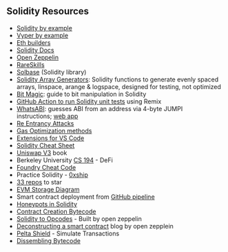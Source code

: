 ## Solidity Resources

*   [Solidity by example](https://solidity-by-example.org/)
*   [Vyper by example](https://vyper-by-example.org/)
*   [Eth builders](https://ethereumbuilders.gitbooks.io/guide/content/en/solidity_tutorials.html)
*   [Solidity Docs](https://docs.soliditylang.org/en/develop/)
*   [Open Zeppelin](https://docs.openzeppelin.com/)
*   [RareSkills](https://www.rareskills.io/)
*   [Solbase](https://substack.com/redirect/aa6a0260-bd39-46fa-b48e-d0d9a7fafb8a?r=u96z8) (Solidity library)
*   [Solidity Array Generators](https://substack.com/redirect/ae6a6cf3-9b1c-457f-ac25-cce8464f79a2?r=u96z8): Solidity functions to generate evenly spaced arrays, linspace, arange & logspace, designed for testing, not optimized
*   [Bit Magic](https://substack.com/redirect/853768a0-876d-489c-b1f1-ba40f83ec7d6?r=u96z8): guide to bit manipulation in Solidity
*   [GitHub Action to run Solidity unit tests](https://substack.com/redirect/fed4e91b-79ba-460e-a714-174cbc839995?r=u96z8) using Remix
*   [WhatsABI](https://substack.com/redirect/22a75630-fe93-433c-8ab8-69bcccecc3b0?r=u96z8): guesses ABI from an address via 4-byte JUMPI instructions; [web app](https://substack.com/redirect/bbade46e-fe8a-4dda-b583-4d3d1cfd522b?r=u96z8)
*   [Re Entrancy Attacks](https://betterprogramming.pub/solidity-smart-contract-security-preventing-reentrancy-attacks-fc729339a3ff)
*   [Gas Optimization methods](https://blockchain-article.medium.com/list/4d04df65c10f)
*   [Extensions for VS Code](https://sm4rty.medium.com/top-5-vs-code-extensions-for-smart-contract-hacking-2022-528740a575c6)
*   [Solidity Cheat Sheet](https://github.com/manojpramesh/solidity-cheatsheet)
*   [Uniswap V3](https://uniswapv3book.com/) book
*   Berkeley University [CS 194](http://rdi.berkeley.edu/berkeley-defi/f22) - DeFi
*   [Foundry Cheat Code](https://twitter.com/gakonst/status/1584000626010165248)
*   Practice Solidity - [0xship](https://0xship.vercel.app)
*   [33 repos](https://blog.developerdao.com/35-github-repositories-every-solidity-developer-should-bookmark) to star
*   [EVM Storage Diagram](https://twitter.com/blainemalone/status/1597352375593078784)
*   Smart contract deployment from [GitHub pipeline](https://github.com/spalladino/sample-contract-deploy-pipeline)
*   [Honeypots in Solidity](https://mplankton.substack.com/p/rediscovering-smart-contract-honeypots?utm_source=substack&utm_medium=email)
*   [Contract Creation Bytecode](https://monokh.com/posts/ethereum-contract-creation-bytecode)
*   [Solidity to Opcodes](https://solmap.zeppelin.solutions/) - Built by open zeppelin
*   [Deconstructing a smart contract](https://blog.openzeppelin.com/deconstructing-a-solidity-contract-part-i-introduction-832efd2d7737/) blog by open zepplein
*   [Pelta Shield](https://pelta.tech/) - Simulate Transactions
*   [Dissembling Bytecode](https://whileydave.com/2023/01/04/disassembling-evm-bytecode-the-basics/)
